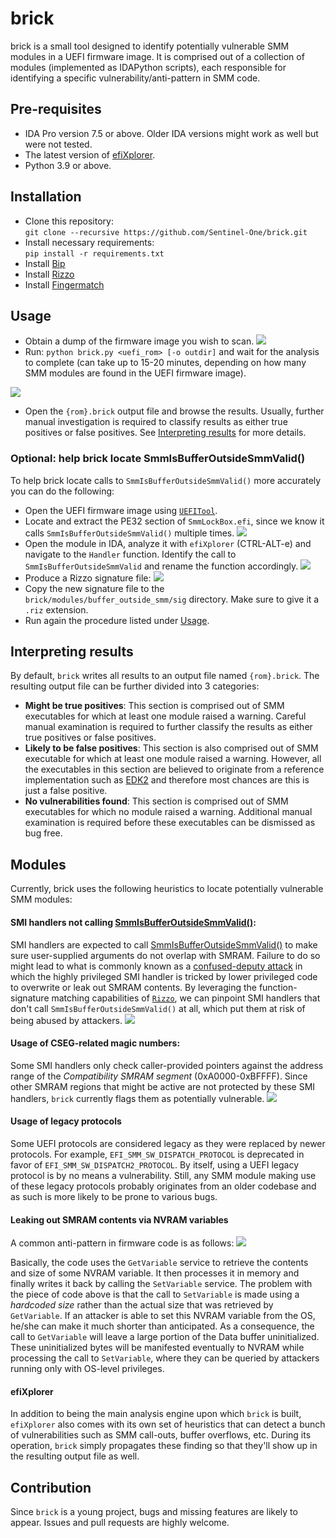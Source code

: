# brick

brick is a small tool designed to identify potentially vulnerable SMM modules in a UEFI firmware image. It is comprised out of a collection of modules (implemented as IDAPython scripts), each responsible for identifying a specific vulnerability/anti-pattern in SMM code.

## Pre-requisites
* IDA Pro version 7.5 or above. Older IDA versions might work as well but were not tested.
* The latest version of [efiXplorer](https://github.com/binarly-io/efiXplorer).
* Python 3.9 or above.

## Installation
* Clone this repository:  
`git clone --recursive https://github.com/Sentinel-One/brick.git`
* Install necessary requirements:  
`pip install -r requirements.txt`
* Install [Bip](https://github.com/synacktiv/bip)
* Install [Rizzo](https://github.com/tacnetsol/ida/tree/master/plugins/rizzo)
* Install [Fingermatch](https://github.com/jendabenda/fingermatch)

## Usage
* Obtain a dump of the firmware image you wish to scan.
![](images/SpiDump.jpg)
* Run: `python brick.py <uefi_rom> [-o outdir]` and wait for the analysis to complete (can take up to 15-20 minutes, depending on how many SMM modules are found in the UEFI firmware image).
  
![](images/BrickRun.jpg)
* Open the `{rom}.brick` output file and browse the results. Usually, further manual investigation is required to classify results as either true positives or false positives. See [Interpreting results](#interpreting-results) for more details.

### Optional: help brick locate SmmIsBufferOutsideSmmValid()
To help brick locate calls to `SmmIsBufferOutsideSmmValid()` more accurately you can do the following:
* Open the UEFI firmware image using [`UEFITool`](https://github.com/LongSoft/UEFITool).
* Locate and extract the PE32 section of `SmmLockBox.efi`, since we know it calls `SmmIsBufferOutsideSmmValid()` multiple times.
![](images/SmmLockBox.jpg)
* Open the module in IDA, analyze it with `efiXplorer` (CTRL-ALT-e) and navigate to the `Handler` function. Identify the call to `SmmIsBufferOutsideSmmValid` and rename the function accordingly.
![](images/SmmIsBufferOutsideSmmValid.jpg)
* Produce a Rizzo signature file:
![](images/Rizzo.jpg)
* Copy the new signature file to the `brick/modules/buffer_outside_smm/sig` directory. Make sure to give it a `.riz` extension.
* Run again the procedure listed under [Usage](#usage).

## Interpreting results

By default, `brick` writes all results to an output file named `{rom}.brick`. The resulting output file can be further divided into 3 categories:

* **Might be true positives**: This section is comprised out of SMM executables for which at least one module raised a warning. Careful manual examination is required to further classify the results as either true positives or false positives.
* **Likely to be false positives**: This section is also comprised out of SMM executable for which at least one module raised a warning. However, all the executables in this section are believed to originate from a reference implementation such as [EDK2](https://github.com/tianocore/edk2) and therefore most chances are this is just a false positive.
* **No vulnerabilities found**: This section is comprised out of SMM executables for which no module raised a warning. Additional manual examination is required before these executables can be dismissed as bug free.

## Modules
Currently, brick uses the following heuristics to locate potentially vulnerable SMM modules:
#### SMI handlers not calling [SmmIsBufferOutsideSmmValid()](https://github.com/tianocore/edk2/blob/master/MdePkg/Library/SmmMemLib/SmmMemLib.c):  
SMI handlers are expected to call [SmmIsBufferOutsideSmmValid()](https://github.com/tianocore/edk2/blob/master/MdePkg/Library/SmmMemLib/SmmMemLib.c) to make sure user-supplied arguments do not overlap with SMRAM.
Failure to do so might lead to what is commonly known as a [confused-deputy attack](https://en.wikipedia.org/wiki/Confused_deputy_problem) in which the highly privileged SMI handler is tricked by lower privileged code to overwrite or leak out SMRAM contents. By leveraging the function-signature matching capabilities of [`Rizzo`](https://github.com/tacnetsol/ida/blob/master/plugins/rizzo/rizzo.py), we can pinpoint SMI handlers that don't call `SmmIsBufferOutsideSmmValid()` at all, which put them at risk of being abused by attackers.
![](images/CommBuffer.jpg)

#### Usage of CSEG-related magic numbers:
Some SMI handlers only check caller-provided pointers against the address range of the *Compatibility SMRAM segment* (0xA0000-0xBFFFF). Since other SMRAM regions that might be active are not protected by these SMI handlers, `brick` currently flags them as potentially vulnerable.
![](images/CSEG.jpg)

#### Usage of legacy protocols
Some UEFI protocols are considered legacy as they were replaced by newer protocols. For example, `EFI_SMM_SW_DISPATCH_PROTOCOL` is deprecated in favor of `EFI_SMM_SW_DISPATCH2_PROTOCOL`. By itself, using a UEFI legacy protocol is by no means a vulnerability. Still, any SMM module making use of these legacy protocols probably originates from an older codebase and as such is more likely to be prone to various bugs.

#### Leaking out SMRAM contents via NVRAM variables
A common anti-pattern in firmware code is as follows:
![](images/SetVariable.jpg)

Basically, the code uses the `GetVariable` service to retrieve the contents and size of some NVRAM variable. It then processes it in memory and finally writes it back by calling the  `SetVariable` service. The problem with the piece of code above is that the call to `SetVariable` is made using a *hardcoded size* rather than the actual size that was retrieved by `GetVariable`. If an attacker is able to set this NVRAM variable from the OS, he/she can make it much shorter than anticipated. As a consequence, the call to `GetVariable` will leave a large portion of the Data buffer uninitialized. These uninitialized bytes will be manifested eventually to NVRAM while processing the call to `SetVariable`, where they can be queried by attackers running only with OS-level privileges.

#### efiXplorer
In addition to being the main analysis engine upon which `brick` is built, `efiXplorer` also comes with its own set of heuristics that can detect a bunch of vulnerabilities such as SMM call-outs, buffer overflows, etc. During its operation, `brick` simply propagates these finding so that they'll show up in the resulting output file as well.

## Contribution
Since `brick` is a young project, bugs and missing features are likely to appear. Issues and pull requests are highly welcome.
